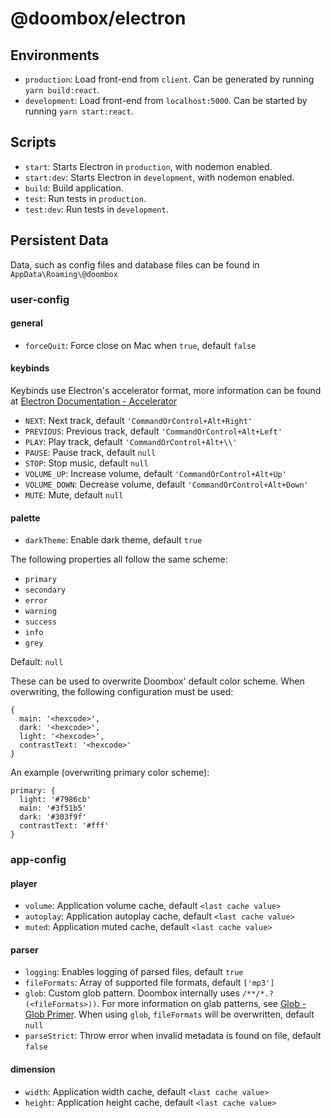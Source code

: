 # @doombox/electron

## Environments

- `production`: Load front-end from `client`. Can be generated by running `yarn build:react`.
- `development`: Load front-end from `localhost:5000`. Can be started by running `yarn start:react`.

## Scripts

- `start`: Starts Electron in `production`, with nodemon enabled.
- `start:dev`: Starts Electron in `development`, with nodemon enabled.
- `build`: Build application.
- `test`: Run tests in `production`.
- `test:dev`: Run tests in `development`.

## Persistent Data

Data, such as config files and database files can be found in `AppData\Roaming\@doombox`

### user-config

#### general

- `forceQuit`: Force close on Mac when `true`, default `false`

#### keybinds

Keybinds use Electron's accelerator format, more information can be found at [Electron Documentation - Accelerator](https://electronjs.org/docs/api/accelerator)

- `NEXT`: Next track, default `'CommandOrControl+Alt+Right'`
- `PREVIOUS`: Previous track, default `'CommandOrControl+Alt+Left'`
- `PLAY`: Play track, default `'CommandOrControl+Alt+\\'`
- `PAUSE`: Pause track, default `null`
- `STOP`: Stop music, default `null`
- `VOLUME_UP`: Increase volume, default `'CommandOrControl+Alt+Up'`
- `VOLUME_DOWN`: Decrease volume, default `'CommandOrControl+Alt+Down'`
- `MUTE`: Mute, default `null`

#### palette

- `darkTheme`: Enable dark theme, default `true`

The following properties all follow the same scheme:

- `primary`
- `secondary`
- `error`
- `warning`
- `success`
- `info`
- `grey`

Default: `null`

These can be used to overwrite Doombox' default color scheme. When overwriting, the following configuration must be used:

```
{
  main: '<hexcode>',
  dark: '<hexcode>',
  light: '<hexcode>',
  contrastText: '<hexcode>'
}
```

An example (overwriting primary color scheme):

```
primary: {
  light: '#7986cb'
  main: '#3f51b5'
  dark: '#303f9f'
  contrastText: '#fff'
}
```

### app-config

#### player

- `volume`: Application volume cache, default `<last cache value>`
- `autoplay`: Application autoplay cache, default `<last cache value>`
- `muted`: Application muted cache, default `<last cache value>`

#### parser

- `logging`: Enables logging of parsed files, default `true`
- `fileFormats`: Array of supported file formats, default `['mp3']`
- `glob`: Custom glob pattern. Doombox internally uses `/**/*.?(<fileFormats>))`. For more information on glab patterns, see [Glob - Glob Primer](https://www.npmjs.com/package/glob#glob-primer). When using `glob`, `fileFormats` will be overwritten, default `null`
- `parseStrict`: Throw error when invalid metadata is found on file, default `false`

#### dimension

- `width`: Application width cache, default `<last cache value>`
- `height`: Application height cache, default `<last cache value>`